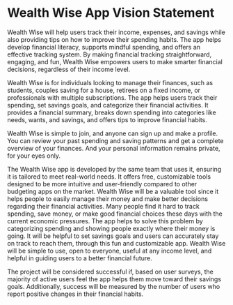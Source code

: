 # Wealth Wise App Vision Statement

Wealth Wise will help users track their income, expenses, and savings while also providing tips on how to improve their spending habits. The app helps develop financial literacy, supports mindful spending, and offers an effective tracking system. By making financial tracking straightforward, engaging, and fun, Wealth Wise empowers users to make smarter financial decisions, regardless of their income level.

Wealth Wise is for individuals looking to manage their finances, such as students, couples saving for a house, retirees on a fixed income, or professionals with multiple subscriptions. The app helps users track their spending, set savings goals, and categorize their financial activities. It provides a financial summary, breaks down spending into categories like needs, wants, and savings, and offers tips to improve financial habits.

Wealth Wise is simple to join, and anyone can sign up and make a profile. You can review your past spending and saving patterns and get a complete overview of your finances. And your personal information remains private, for your eyes only.

The Wealth Wise app is developed by the same team that uses it, ensuring it is tailored to meet real-world needs. It offers free, customizable tools designed to be more intuitive and user-friendly compared to other budgeting apps on the market. Wealth Wise will be a valuable tool since it helps people to easily manage their money and make better decisions regarding their financial activities. Many people find it hard to track spending, save money, or make good financial choices these days with the current economic pressures. The app helps to solve this problem by categorizing spending and showing people exactly where their money is going. It will be helpful to set savings goals and users can accurately stay on track to reach them, through this fun and customizable app. Wealth Wise will be simple to use, open to everyone, useful at any income level, and helpful in guiding users to a better financial future.

The project will be considered successful if, based on user surveys, the majority of active users feel the app helps them move toward their savings goals. Additionally, success will be measured by the number of users who report positive changes in their financial habits.
